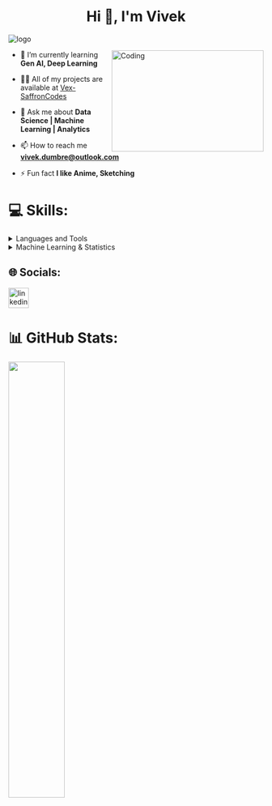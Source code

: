 
<h1 align="center">Hi 👋, I'm Vivek</h1>

![logo](https://github.com/Vex-SaffronCodes/Vex-SaffronCodes/blob/main/GitHub%20Banner.png)

<img align= "right" alt= "Coding" height="200" width="300" src= "https://media4.giphy.com/media/v1.Y2lkPTc5MGI3NjExM2F6dWo3eGY5bXcxZzBrMmljNWdtYmJjMHhxb2xmNHBmcTR0ZWN2MyZlcD12MV9pbnRlcm5hbF9naWZfYnlfaWQmY3Q9Zw/qgQUggAC3Pfv687qPC/giphy.gif">

- 🌱 I’m currently learning **Gen AI, Deep Learning**

- 👨‍💻 All of my projects are available at [Vex-SaffronCodes](https://github.com/Vex-SaffronCodes)

- 💬 Ask me about **Data Science | Machine Learning | Analytics**

- 📫 How to reach me **vivek.dumbre@outlook.com**

- ⚡ Fun fact **I like Anime, Sketching**

# 💻 Skills: </br>
<details>
  <summary>Languages and Tools</summary>

  * SQL
  * Python
  * Power BI
  * Tableau
</details>

<details>
  <summary>Machine Learning & Statistics </summary>
  * EDA
  * Hypothesis Testing 
  * Machine Learning
  * Deep Learning
</details>


## 🌐 Socials:</br>
[<img src='https://upload.wikimedia.org/wikipedia/commons/c/ca/LinkedIn_logo_initials.png' alt='linkedin' height='40'>](https://www.linkedin.com/in/vivek-dumbre/) 


# 📊 GitHub Stats:</br>
<img align="left" width="47%" src="https://github-readme-stats-sigma-five.vercel.app/api?username=Vex-SaffronCodes&theme=tokyonight&hide_border=false&include_all_commits=false&count_private=false" />
